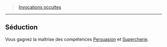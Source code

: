 ﻿---
!GenericItem
Name: Séduction
Id: warlock_occultsummons_hd.md#séduction
ParentLink: warlock_occultsummons_hd.md#invocations-occultes
ParentName: Invocations occultes
NameLevel: 2
Attributes: {}
AttributesDictionary: >+
  {}

---
> [Invocations occultes](hd_warlock_occultsummons.md)

---

## Séduction

Vous gagnez la maîtrise des compétences [Persuasion](hd_abilities_charisma_persuasion.md) et [Supercherie](hd_abilities_charisma_supercherie.md).

